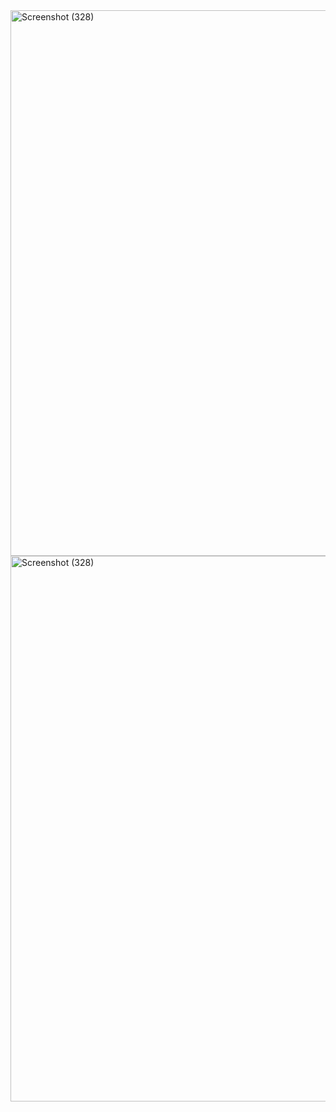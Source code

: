 <img width="1914" height="873" alt="Screenshot (328)" src="https://github.com/user-attachments/assets/6dce899b-ea67-43e6-90f9-8ad745aacc03" />
<img width="1914" height="873" alt="Screenshot (328)" src="https://github.com/user-attachments/assets/6b94c0cc-623f-42b8-9202-95f86bfc3c4c" />
